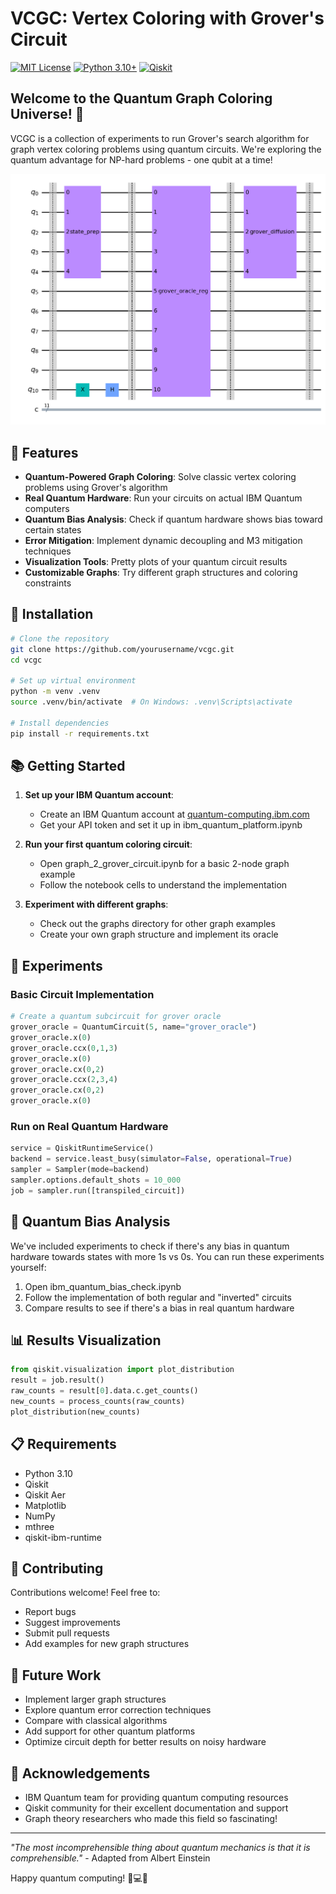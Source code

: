 # VCGC: Vertex Coloring with Grover's Circuit 

[![MIT License](https://img.shields.io/badge/License-MIT-green.svg)](https://choosealicense.com/licenses/mit/)
[![Python 3.10+](https://img.shields.io/badge/python-3.10+-blue.svg)](https://www.python.org/downloads/)
[![Qiskit](https://img.shields.io/badge/Qiskit-1.3.2-6929C4)](https://qiskit.org/)

## Welcome to the Quantum Graph Coloring Universe! 🌌

VCGC is a collection of experiments to run Grover's search algorithm for graph vertex coloring problems using quantum circuits. We're exploring the quantum advantage for NP-hard problems - one qubit at a time!

![Quantum Circuit Example](images/grover_circuit_reg.png)

## 🚀 Features

- **Quantum-Powered Graph Coloring**: Solve classic vertex coloring problems using Grover's algorithm
- **Real Quantum Hardware**: Run your circuits on actual IBM Quantum computers
- **Quantum Bias Analysis**: Check if quantum hardware shows bias toward certain states
- **Error Mitigation**: Implement dynamic decoupling and M3 mitigation techniques
- **Visualization Tools**: Pretty plots of your quantum circuit results
- **Customizable Graphs**: Try different graph structures and coloring constraints

## 🔧 Installation

```bash
# Clone the repository
git clone https://github.com/yourusername/vcgc.git
cd vcgc

# Set up virtual environment
python -m venv .venv
source .venv/bin/activate  # On Windows: .venv\Scripts\activate

# Install dependencies
pip install -r requirements.txt
```

## 📚 Getting Started

1. **Set up your IBM Quantum account**:
   - Create an IBM Quantum account at [quantum-computing.ibm.com](https://quantum-computing.ibm.com/)
   - Get your API token and set it up in ibm_quantum_platform.ipynb

2. **Run your first quantum coloring circuit**:
   - Open graph_2_grover_circuit.ipynb for a basic 2-node graph example
   - Follow the notebook cells to understand the implementation

3. **Experiment with different graphs**:
   - Check out the graphs directory for other graph examples
   - Create your own graph structure and implement its oracle

## 🧪 Experiments

### Basic Circuit Implementation

```python
# Create a quantum subcircuit for grover oracle
grover_oracle = QuantumCircuit(5, name="grover_oracle")
grover_oracle.x(0)
grover_oracle.ccx(0,1,3)
grover_oracle.x(0)
grover_oracle.cx(0,2)
grover_oracle.ccx(2,3,4)
grover_oracle.cx(0,2)
grover_oracle.x(0)
```

### Run on Real Quantum Hardware

```python
service = QiskitRuntimeService()
backend = service.least_busy(simulator=False, operational=True)
sampler = Sampler(mode=backend)
sampler.options.default_shots = 10_000
job = sampler.run([transpiled_circuit])
```

## 🔬 Quantum Bias Analysis

We've included experiments to check if there's any bias in quantum hardware towards states with more 1s vs 0s. You can run these experiments yourself:

1. Open ibm_quantum_bias_check.ipynb
2. Follow the implementation of both regular and "inverted" circuits
3. Compare results to see if there's a bias in real quantum hardware

## 📊 Results Visualization

```python
from qiskit.visualization import plot_distribution
result = job.result()
raw_counts = result[0].data.c.get_counts()
new_counts = process_counts(raw_counts)
plot_distribution(new_counts)
```

## 📋 Requirements

- Python 3.10
- Qiskit 
- Qiskit Aer 
- Matplotlib 
- NumPy 
- mthree
- qiskit-ibm-runtime

## 🤝 Contributing

Contributions welcome! Feel free to:
- Report bugs
- Suggest improvements
- Submit pull requests
- Add examples for new graph structures

## 🔮 Future Work

- Implement larger graph structures
- Explore quantum error correction techniques
- Compare with classical algorithms
- Add support for other quantum platforms
- Optimize circuit depth for better results on noisy hardware

## 👏 Acknowledgements

- IBM Quantum team for providing quantum computing resources
- Qiskit community for their excellent documentation and support
- Graph theory researchers who made this field so fascinating!

---

*"The most incomprehensible thing about quantum mechanics is that it is comprehensible."* - Adapted from Albert Einstein

Happy quantum computing! 🧬💻🔮